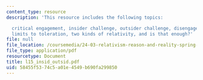 ```yaml
---
content_type: resource
description: 'This resource includes the following topics:

  critical engagement, insider challenge, outsider challenge, disengage and tolerate,
  limits to toleration, two kinds of relativity, and is that enough?'
file: null
file_location: /coursemedia/24-03-relativism-reason-and-reality-spring-2005/58455f5374c5a01e4549b690fa299850_l15_insid_outsid.pdf
file_type: application/pdf
resourcetype: Document
title: l15_insid_outsid.pdf
uid: 58455f53-74c5-a01e-4549-b690fa299850
---
```

